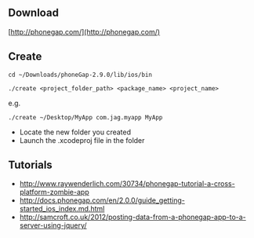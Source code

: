 ## Download

[http://phonegap.com/](http://phonegap.com/)

## Create

    cd ~/Downloads/phoneGap-2.9.0/lib/ios/bin

    ./create <project_folder_path> <package_name> <project_name>

e.g.
 
    ./create ~/Desktop/MyApp com.jag.myapp MyApp

* Locate the new folder you created
* Launch the .xcodeproj file in the folder

## Tutorials

* http://www.raywenderlich.com/30734/phonegap-tutorial-a-cross-platform-zombie-app
* http://docs.phonegap.com/en/2.0.0/guide_getting-started_ios_index.md.html
* http://samcroft.co.uk/2012/posting-data-from-a-phonegap-app-to-a-server-using-jquery/
